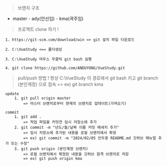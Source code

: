 > 브랜치 구조

   - master
	- ady(안선임)
	- kma(곽주임)




> 프로젝트 clone 하기 !

	1. https://git-scm.com/download/win => git 설치 파일 다운로드
 
	2. C:\VueStudy <== 폴더생성
 
	3. C:\VueStudy 마우스 우클릭 git bash 실행
 
	4. git clone https://github.com/ANDUYONG/VueStudy.git

> pull/push 방법
	! 항상 C:\VueStudy 이 경로에서 git bash 키고 git branch (본인계정) 으로 접속
		=> ex) git branch kma


	update
		1. git pull origin master
			=> 마스터 브랜치로부터 현재의 브랜치로 업데이트(가져오기)
			
	commit
		1. git add .
			=> 작업 파일을 커밋전 임시 저장소에 추가
		2. git commit -m "년도/월/날짜 이름 커밋 메세지 추가"
			=> 임시 저장소에 추가된 내용을 로컬 브랜치에서 확정
			=> ex) git commit -m "2024/02/05 안두용 README.md 깃허브 매뉴얼 추가 또는 수정"
		3. git push origin (본인계정 브랜치)
			=> 로컬 브랜치에서 확정된 내용을 깃허브 원격 브랜치로 저장
			=> ex) git push origin kma
